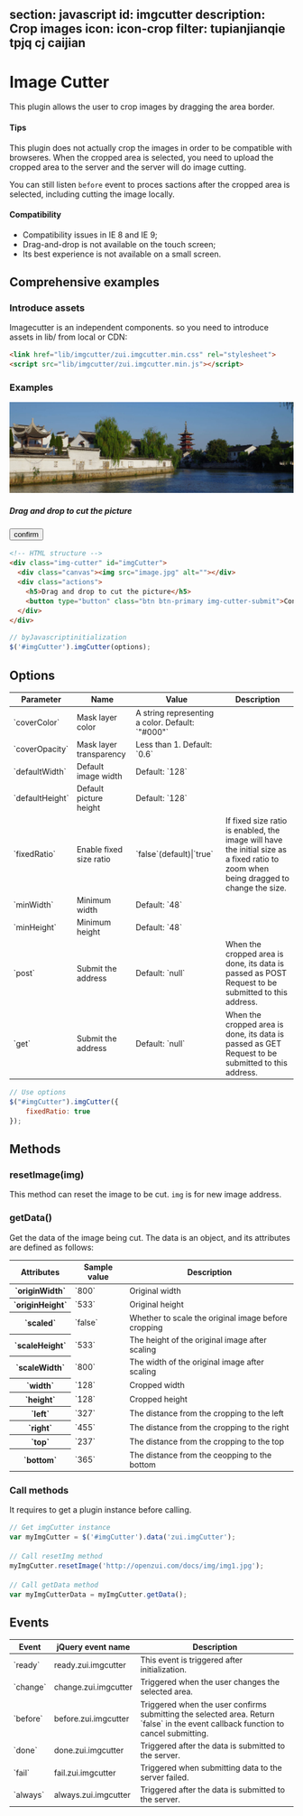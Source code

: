 ﻿section: javascript
id: imgcutter
description: Crop images
icon: icon-crop
filter: tupianjianqie tpjq cj caijian
---

# Image Cutter

<style>
.img-cutter-info {margin-bottom: 10px}
</style>

This plugin allows the user to crop images by dragging the area border.

<div class="alert alert-warning">
  <h4>Tips</h4>
  <p>This plugin does not actually crop the images in order to be compatible with browseres. When the cropped area is selected, you need to upload the cropped area to the server and the server will do image cutting.</p>
  <p>You can still listen <code>before</code> event to proces sactions after the cropped area is selected, including cutting the image locally.</p>
</div>

<div class="alert alert-danger">
  <h4>Compatibility</h4>
  <ul>
    <li>Compatibility issues in IE 8 and IE 9;</li>
    <li>Drag-and-drop is not available on the touch screen;</li>
    <li>Its best experience is not available on a small screen.</li>
  </ul>
</div>

## Comprehensive examples

### Introduce assets

Imagecutter is an independent components. so you need to introduce assets in lib/ from local or CDN:

```html
<link href="lib/imgcutter/zui.imgcutter.min.css" rel="stylesheet">
<script src="lib/imgcutter/zui.imgcutter.min.js"></script>
```

### Examples

<div class="example">
  <div class="img-cutter" id="imgCutter">
    <div class="canvas"><img src="docs/img/slide1.jpg" alt=""></div>
    <div class="actions">
      <h5>Drag and drop to cut the picture</h5>
      <div class="img-cutter-info small"></div>
      <button type="button" class="btn btn-primary img-cutter-submit">confirm</button>
    </div>
  </div>
</div>

```html
<!-- HTML structure -->
<div class="img-cutter" id="imgCutter">
  <div class="canvas"><img src="image.jpg" alt=""></div>
  <div class="actions">
    <h5>Drag and drop to cut the picture</h5>
    <button type="button" class="btn btn-primary img-cutter-submit">Confirm</button>
  </div>
</div>
```

```js
// byJavascriptinitialization
$('#imgCutter').imgCutter(options);
```

## Options

<table class="table table-bordered">
  <thead>
    <tr>
      <th>Parameter</th>
      <th>Name</th>
      <th>Value</th>
      <th>Description</th>
    </tr>
  </thead>
  <tbody>
    <tr>
      <td>`coverColor`</td>
      <td>Mask layer color</td>
      <td>A string representing a color. Default: `"#000"`</td>
      <td></td>
    </tr>
    <tr>
      <td>`coverOpacity`</td>
      <td>Mask layer transparency</td>
      <td>Less than 1. Default: `0.6`</td>
      <td></td>
    </tr>
    <tr>
      <td>`defaultWidth`</td>
      <td>Default image width</td>
      <td>Default: `128`</td>
    </tr>
    <tr>
      <td>`defaultHeight`</td>
      <td>Default picture height</td>
      <td>Default: `128`</td>
    </tr>
    <tr>
      <td>`fixedRatio`</td>
      <td>Enable fixed size ratio</td>
      <td>`false`(default)|`true`</td>
      <td>If fixed size ratio is enabled, the image will have the initial size as a fixed ratio to zoom when being dragged to change the size.</td>
    </tr>
    <tr>
      <td>`minWidth`</td>
      <td>Minimum width</td>
      <td>Default: `48`</td>
    </tr>
    <tr>
      <td>`minHeight`</td>
      <td>Minimum height</td>
      <td>Default: `48`</td>
    </tr>
    <tr>
      <td>`post`</td>
      <td>Submit the address</td>
      <td>Default: `null`</td>
      <td>When the cropped area is done, its data is passed as POST Request to be submitted to this address.</td>
    </tr>
    <tr>
      <td>`get`</td>
      <td>Submit the address</td>
      <td>Default: `null`</td>
      <td>When the cropped area is done, its data is passed as GET Request to be submitted to this address.</td>
    </tr>
  </tbody>
</table>

```js
// Use options
$("#imgCutter").imgCutter({
    fixedRatio: true
});
```

## Methods

### <span class="code">resetImage(img)</span>

This method can reset the image to be cut. `img` is for new image address.

### <span class="code">getData()</span>

Get the data of the image being cut. The data is an object, and its attributes are defined as follows:

<table class="table table-bordered table-condensed">
  <thead>
    <th>Attributes</th>
    <th>Sample value</th>
    <th>Description</th>
  </thead>
  <tbody>
    <tr>
      <th>`originWidth`</th>
      <td>`800`</td>
      <td>Original width</td>
    </tr>
    <tr>
      <th>`originHeight`</th>
      <td>`533`</td>
      <td>Original height</td>
    </tr>
    <tr>
      <th>`scaled`</th>
      <td>`false`</td>
      <td>Whether to scale the original image before cropping</td>
    </tr>
    <tr>
      <th>`scaleHeight`</th>
      <td>`533`</td>
      <td>The height of the original image after scaling</td>
    </tr>
    <tr>
      <th>`scaleWidth`</th>
      <td>`800`</td>
      <td>The width of the original image after scaling</td>
    </tr>
    <tr>
      <th>`width`</th>
      <td>`128`</td>
      <td>Cropped width</td>
    </tr>
    <tr>
      <th>`height`</th>
      <td>`128`</td>
      <td>Cropped height</td>
    </tr>
    <tr>
      <th>`left`</th>
      <td>`327`</td>
      <td>The distance from the cropping to the left</td>
    </tr>
    <tr>
      <th>`right`</th>
      <td>`455`</td>
      <td>The distance from the cropping to the right</td>
    </tr>
    <tr>
      <th>`top`</th>
      <td>`237`</td>
      <td>The distance from the cropping to the top</td>
    </tr>
    <tr>
      <th>`bottom`</th>
      <td>`365`</td>
      <td>The distance from the ceopping to the bottom</td>
    </tr>
  </tbody>
</table>

### Call methods

It requires to get a plugin instance before calling.

```js
// Get imgCutter instance
var myImgCutter = $('#imgCutter').data('zui.imgCutter');

// Call resetImg method
myImgCutter.resetImage('http://openzui.com/docs/img/img1.jpg');

// Call getData method
var myImgCutterData = myImgCutter.getData();
```

## Events

<table class="table table-bordered">
  <thead>
    <tr>
      <th>Event</th>
      <th>jQuery event name</th>
      <th>Description</th>
    </tr>
  </thead>
  <tbody>
    <tr>
      <td>`ready`</td>
      <td>ready.zui.imgcutter</td>
      <td>This event is triggered after initialization.</td>
    </tr>
    <tr>
      <td>`change`</td>
      <td>change.zui.imgcutter</td>
      <td>Triggered when the user changes the selected area.</td>
    </tr>
    <tr>
      <td>`before`</td>
      <td>before.zui.imgcutter</td>
      <td>Triggered when the user confirms submitting the selected area. Return `false` in the event callback function to cancel submitting.</td>
    </tr>
    <tr>
      <td>`done`</td>
      <td>done.zui.imgcutter</td>
      <td>Triggered after the data is submitted to the server.</td>
    </tr>
    <tr>
      <td>`fail`</td>
      <td>fail.zui.imgcutter</td>
      <td>Triggered when submitting data to the server failed.</td>
    </tr>
    <tr>
      <td>`always`</td>
      <td>always.zui.imgcutter</td>
      <td>Triggered after the data is submitted to the server.</td>
    </tr>
  </tbody>
</table>

<link href="../dist/lib/bootbox/bootbox.min.css" rel="stylesheet">
<link rel="stylesheet" href="dist/lib/imgcutter/zui.imgcutter.css">
<script src="../dist/lib/imgcutter/zui.imgcutter.js"></script>
<script src="../dist/lib/bootbox/bootbox.min.js"></script>
<script>
function afterPageLoad() {
    var $imgCutterInfo = $('.img-cutter-info');
    $("#imgCutter").imgCutter({
        fixedRatio: true,
        before: function(e) {
            (window.bootbox || window).alert('<h3>Prepare submitted data</h3><table class="table table-bordered table-condensed"><thead><th>Attributes</th><th>Actual value</th><th>Description</th></thead><tbody><tr><th>originWidth</th><td>{originWidth}</td><td>Original image width</td></tr><tr><th>originHeight</th><td>{originHeight}</td><td>Original picture height</td></tr><tr><th>scaled</th><td>{scaled}</td><td>Whether to scale the original image before cropping</td></tr><tr><th>scaleHeight</th><td>{scaleHeight}</td><td>The height of the original image after scaling</td></tr><tr><th>scaleWidth</th><td>{scaleWidth}</td><td>The width of the original image after scaling</td></tr><tr><th>width</th><td>{width}</td><td>Cropped width</td></tr><tr><th>height</th><td>{height}</td><td>Cropped height</td></tr><tr><th>left</th><td>{left}</td><td>The distance from the clipping position to the left</td></tr><tr><th>right</th><td>{right}</td><td>The distance from the crop position to the right</td></tr><tr><th>top</th><td>{top}</td><td>The distance from the clipping position to the upper side</td></tr><tr><th>bottom</th><td>{bottom}</td><td>The distance from the clipping position to the bottom</td></tr></tbody></table>'.format(e));
        },
        change: function(e) {
            $imgCutterInfo.text("width：{width}px，height：{height}px，Above：{top}px，below：{bottom}px，left：{left}px，right：{right}px".format(e));
        }
    });
}
</script>
